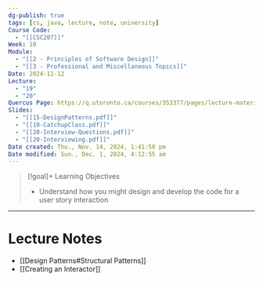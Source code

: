 ```yaml
---
dg-publish: true
tags: [cs, java, lecture, note, university]
Course Code:
  - "[[CSC207]]"
Week: 10
Module:
  - "[[2 - Principles of Software Design]]"
  - "[[3 - Professional and Miscellaneous Topics]]"
Date: 2024-11-12
Lecture:
  - "19"
  - "20"
Quercus Page: https://q.utoronto.ca/courses/353377/pages/lecture-materials-for-week-10?module_item_id=6229422
Slides:
  - "[[15-DesignPatterns.pdf]]"
  - "[[19-CatchupClass.pdf]]"
  - "[[20-Interview-Questions.pdf]]"
  - "[[20-Interviewing.pdf]]"
Date created: Thu., Nov. 14, 2024, 1:41:58 pm
Date modified: Sun., Dec. 1, 2024, 4:12:55 am
---
```


> [!goal]+ Learning Objectives
> - Understand how you might design and develop the code for a user story interaction

---

# Lecture Notes

- [[Design Patterns#Structural Patterns]]
- [[Creating an Interactor]]
